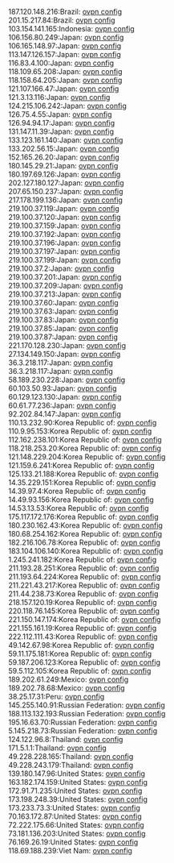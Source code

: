 187.120.148.216:Brazil: [ovpn config](vpn/187_120_148_216.ovpn)  
201.15.217.84:Brazil: [ovpn config](vpn/201_15_217_84.ovpn)  
103.154.141.165:Indonesia: [ovpn config](vpn/103_154_141_165.ovpn)  
106.156.80.249:Japan: [ovpn config](vpn/106_156_80_249.ovpn)  
106.165.148.97:Japan: [ovpn config](vpn/106_165_148_97.ovpn)  
113.147.126.157:Japan: [ovpn config](vpn/113_147_126_157.ovpn)  
116.83.4.100:Japan: [ovpn config](vpn/116_83_4_100.ovpn)  
118.109.65.208:Japan: [ovpn config](vpn/118_109_65_208.ovpn)  
118.158.64.205:Japan: [ovpn config](vpn/118_158_64_205.ovpn)  
121.107.166.47:Japan: [ovpn config](vpn/121_107_166_47.ovpn)  
121.3.13.116:Japan: [ovpn config](vpn/121_3_13_116.ovpn)  
124.215.106.242:Japan: [ovpn config](vpn/124_215_106_242.ovpn)  
126.75.4.55:Japan: [ovpn config](vpn/126_75_4_55.ovpn)  
126.94.94.17:Japan: [ovpn config](vpn/126_94_94_17.ovpn)  
131.147.11.39:Japan: [ovpn config](vpn/131_147_11_39.ovpn)  
133.123.161.140:Japan: [ovpn config](vpn/133_123_161_140.ovpn)  
133.202.56.15:Japan: [ovpn config](vpn/133_202_56_15.ovpn)  
152.165.26.20:Japan: [ovpn config](vpn/152_165_26_20.ovpn)  
180.145.29.21:Japan: [ovpn config](vpn/180_145_29_21.ovpn)  
180.197.69.126:Japan: [ovpn config](vpn/180_197_69_126.ovpn)  
202.127.180.127:Japan: [ovpn config](vpn/202_127_180_127.ovpn)  
207.65.150.237:Japan: [ovpn config](vpn/207_65_150_237.ovpn)  
217.178.199.136:Japan: [ovpn config](vpn/217_178_199_136.ovpn)  
219.100.37.119:Japan: [ovpn config](vpn/219_100_37_119.ovpn)  
219.100.37.120:Japan: [ovpn config](vpn/219_100_37_120.ovpn)  
219.100.37.159:Japan: [ovpn config](vpn/219_100_37_159.ovpn)  
219.100.37.192:Japan: [ovpn config](vpn/219_100_37_192.ovpn)  
219.100.37.196:Japan: [ovpn config](vpn/219_100_37_196.ovpn)  
219.100.37.197:Japan: [ovpn config](vpn/219_100_37_197.ovpn)  
219.100.37.199:Japan: [ovpn config](vpn/219_100_37_199.ovpn)  
219.100.37.2:Japan: [ovpn config](vpn/219_100_37_2.ovpn)  
219.100.37.201:Japan: [ovpn config](vpn/219_100_37_201.ovpn)  
219.100.37.209:Japan: [ovpn config](vpn/219_100_37_209.ovpn)  
219.100.37.213:Japan: [ovpn config](vpn/219_100_37_213.ovpn)  
219.100.37.60:Japan: [ovpn config](vpn/219_100_37_60.ovpn)  
219.100.37.63:Japan: [ovpn config](vpn/219_100_37_63.ovpn)  
219.100.37.83:Japan: [ovpn config](vpn/219_100_37_83.ovpn)  
219.100.37.85:Japan: [ovpn config](vpn/219_100_37_85.ovpn)  
219.100.37.87:Japan: [ovpn config](vpn/219_100_37_87.ovpn)  
221.170.128.230:Japan: [ovpn config](vpn/221_170_128_230.ovpn)  
27.134.149.150:Japan: [ovpn config](vpn/27_134_149_150.ovpn)  
36.3.218.117:Japan: [ovpn config](vpn/36_3_218_117.ovpn)  
36.3.218.117:Japan: [ovpn config](vpn/36_3_218_117.ovpn)  
58.189.230.228:Japan: [ovpn config](vpn/58_189_230_228.ovpn)  
60.103.50.93:Japan: [ovpn config](vpn/60_103_50_93.ovpn)  
60.129.123.130:Japan: [ovpn config](vpn/60_129_123_130.ovpn)  
60.61.77.236:Japan: [ovpn config](vpn/60_61_77_236.ovpn)  
92.202.84.147:Japan: [ovpn config](vpn/92_202_84_147.ovpn)  
110.13.232.90:Korea Republic of: [ovpn config](vpn/110_13_232_90.ovpn)  
110.9.95.153:Korea Republic of: [ovpn config](vpn/110_9_95_153.ovpn)  
112.162.238.101:Korea Republic of: [ovpn config](vpn/112_162_238_101.ovpn)  
118.218.253.20:Korea Republic of: [ovpn config](vpn/118_218_253_20.ovpn)  
121.148.229.204:Korea Republic of: [ovpn config](vpn/121_148_229_204.ovpn)  
121.159.6.241:Korea Republic of: [ovpn config](vpn/121_159_6_241.ovpn)  
125.133.21.188:Korea Republic of: [ovpn config](vpn/125_133_21_188.ovpn)  
14.35.229.151:Korea Republic of: [ovpn config](vpn/14_35_229_151.ovpn)  
14.39.97.4:Korea Republic of: [ovpn config](vpn/14_39_97_4.ovpn)  
14.49.93.156:Korea Republic of: [ovpn config](vpn/14_49_93_156.ovpn)  
14.53.13.53:Korea Republic of: [ovpn config](vpn/14_53_13_53.ovpn)  
175.117.172.176:Korea Republic of: [ovpn config](vpn/175_117_172_176.ovpn)  
180.230.162.43:Korea Republic of: [ovpn config](vpn/180_230_162_43.ovpn)  
180.68.254.162:Korea Republic of: [ovpn config](vpn/180_68_254_162.ovpn)  
182.216.106.78:Korea Republic of: [ovpn config](vpn/182_216_106_78.ovpn)  
183.104.106.140:Korea Republic of: [ovpn config](vpn/183_104_106_140.ovpn)  
1.245.241.182:Korea Republic of: [ovpn config](vpn/1_245_241_182.ovpn)  
211.193.28.251:Korea Republic of: [ovpn config](vpn/211_193_28_251.ovpn)  
211.193.64.224:Korea Republic of: [ovpn config](vpn/211_193_64_224.ovpn)  
211.221.43.217:Korea Republic of: [ovpn config](vpn/211_221_43_217.ovpn)  
211.44.238.73:Korea Republic of: [ovpn config](vpn/211_44_238_73.ovpn)  
218.157.120.19:Korea Republic of: [ovpn config](vpn/218_157_120_19.ovpn)  
220.118.76.145:Korea Republic of: [ovpn config](vpn/220_118_76_145.ovpn)  
221.150.147.174:Korea Republic of: [ovpn config](vpn/221_150_147_174.ovpn)  
221.155.161.19:Korea Republic of: [ovpn config](vpn/221_155_161_19.ovpn)  
222.112.111.43:Korea Republic of: [ovpn config](vpn/222_112_111_43.ovpn)  
49.142.67.98:Korea Republic of: [ovpn config](vpn/49_142_67_98.ovpn)  
59.11.175.181:Korea Republic of: [ovpn config](vpn/59_11_175_181.ovpn)  
59.187.206.123:Korea Republic of: [ovpn config](vpn/59_187_206_123.ovpn)  
59.5.112.105:Korea Republic of: [ovpn config](vpn/59_5_112_105.ovpn)  
189.202.61.249:Mexico: [ovpn config](vpn/189_202_61_249.ovpn)  
189.202.78.68:Mexico: [ovpn config](vpn/189_202_78_68.ovpn)  
38.25.17.31:Peru: [ovpn config](vpn/38_25_17_31.ovpn)  
145.255.140.91:Russian Federation: [ovpn config](vpn/145_255_140_91.ovpn)  
188.113.132.193:Russian Federation: [ovpn config](vpn/188_113_132_193.ovpn)  
195.16.63.70:Russian Federation: [ovpn config](vpn/195_16_63_70.ovpn)  
5.145.218.73:Russian Federation: [ovpn config](vpn/5_145_218_73.ovpn)  
124.122.96.8:Thailand: [ovpn config](vpn/124_122_96_8.ovpn)  
171.5.1.1:Thailand: [ovpn config](vpn/171_5_1_1.ovpn)  
49.228.228.165:Thailand: [ovpn config](vpn/49_228_228_165.ovpn)  
49.228.243.179:Thailand: [ovpn config](vpn/49_228_243_179.ovpn)  
139.180.147.96:United States: [ovpn config](vpn/139_180_147_96.ovpn)  
163.182.174.159:United States: [ovpn config](vpn/163_182_174_159.ovpn)  
172.91.71.235:United States: [ovpn config](vpn/172_91_71_235.ovpn)  
173.198.248.39:United States: [ovpn config](vpn/173_198_248_39.ovpn)  
173.233.73.3:United States: [ovpn config](vpn/173_233_73_3.ovpn)  
70.163.172.87:United States: [ovpn config](vpn/70_163_172_87.ovpn)  
72.222.175.66:United States: [ovpn config](vpn/72_222_175_66.ovpn)  
73.181.136.203:United States: [ovpn config](vpn/73_181_136_203.ovpn)  
76.169.26.19:United States: [ovpn config](vpn/76_169_26_19.ovpn)  
118.69.188.239:Viet Nam: [ovpn config](vpn/118_69_188_239.ovpn)  
